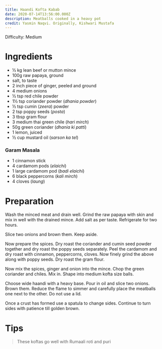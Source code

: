 ```yaml
---
title: Haandi Kofta Kabab
date: 2020-07-14T13:56:00.000Z
description: Meatballs cooked in a heavy pot
credit: Yasmin Naqvi. Originally, Kishwari Mustafa
---
```

Difficulty: Medium  

# Ingredients
* ½ kg lean beef or mutton mince
* 100g raw papaya, ground
* salt, to taste
* 2 inch piece of ginger, peeled and ground
* 4 medium onions
* ½ tsp red chile powder
* 1½ tsp coriander powder (_dhania powder_)
* ½ tsp cumin (_zeera_) powder
* 2 tsp poppy seeds (_posta_)
* 3 tbsp gram flour
* 3 medium thai green chile (_hari mirch_)
* 50g green coriander (_dhania ki patti_)
* 1 lemon, juiced
* ½ cup mustard oil (_sarson ka tel_)

### Garam Masala
* 1 cinnamon stick
* 4 cardamom pods (_elaichi_) 
* 1 large cardamom pod (_badi elaichi_) 
* 6 black peppercorns (_kali mirch_)
* 4 cloves (_laung_)

# Preparation
Wash the minced meat and drain well. Grind the raw papaya with skin and mix in well with the drained mince. Add salt as per taste. Refrigerate for two hours.

Slice two onions and brown them. Keep aside.

Now prepare the spices. Dry roast the coriander and cumin seed powder together and dry roast the poppy seeds separately. 
Peel the cardamom and dry roast with cinnamon, peppercorns, cloves. Now finely grind the above along with poppy seeds. Dry roast the gram flour.

Now mix the spices, ginger and onion into the mince. Chop the green coriander and chiles. Mix in. Shape into medium kofta size balls.

Choose wide haandi with a heavy base. Pour in oil and slice two onions. Brown them. Reduce the flame to simmer and carefully place the meatballs one next to the other. Do not use a lid.

Once a crust has formed use a spatula to change sides. Continue to turn sides with patience till golden brown.

# Tips
> These koftas go well with Rumaali roti and puri
